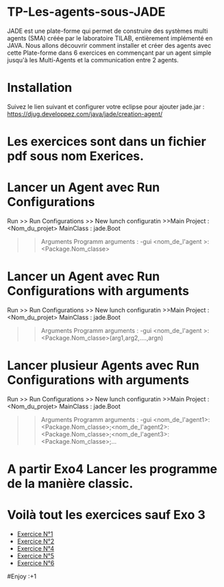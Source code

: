 # TP-Les-agents-sous-JADE
JADE est une plate-forme qui permet de construire des systèmes multi agents (SMA) créée par le laboratoire TILAB, entièrement implémenté en JAVA. Nous allons découvrir comment installer et créer des agents avec cette Plate-forme dans 6 exercices en commençant par un agent simple jusqu'à les Multi-Agents  et la communication entre 2 agents.


# Installation
Suivez le lien suivant et configurer votre eclipse pour ajouter jade.jar : https://djug.developpez.com/java/jade/creation-agent/

# Les exercices sont dans un fichier pdf sous nom Exerices.

# Lancer un Agent avec Run Configurations 
Run >> Run Configurations >> New lunch configuratin >>Main
Project : <Nom_du_projet>
MainClass : jade.Boot

>>Arguments
Programm arguments : -gui <nom_de_l'agent >:<Package.Nom_classe>

# Lancer un Agent avec Run Configurations with arguments
Run >> Run Configurations >> New lunch configuratin >>Main
Project : <Nom_du_projet>
MainClass : jade.Boot

>>Arguments
Programm arguments : -gui <nom_de_l'agent >:<Package.Nom_classe>(arg1,arg2,....,argn)

# Lancer plusieur Agents avec Run Configurations with arguments
Run >> Run Configurations >> New lunch configuratin >>Main
Project : <Nom_du_projet>
MainClass : jade.Boot

>>Arguments
Programm arguments : -gui <nom_de_l'agent1>:<Package.Nom_classe>;<nom_de_l'agent2>:<Package.Nom_classe>;<nom_de_l'agent3>:<Package.Nom_classe>;...

# A partir Exo4 Lancer les programme de la manière classic.

# Voilà tout les exercices sauf Exo 3

- [Exercice N°1](https://github.com/walid31/Exercice-1-Tech-agent)
- [Exercice N°2](https://github.com/walid31/Exercice-2-Tech-Agent)
- [Exercice N°4](https://github.com/walid31/Exercice-4-Tech-agent)
- [Exercice N°5](https://github.com/walid31/Exercice-5-Tech-agent)
- [Exercice N°6](https://github.com/walid31/Exercice-6-Tech-agent)

#Enjoy :+1
